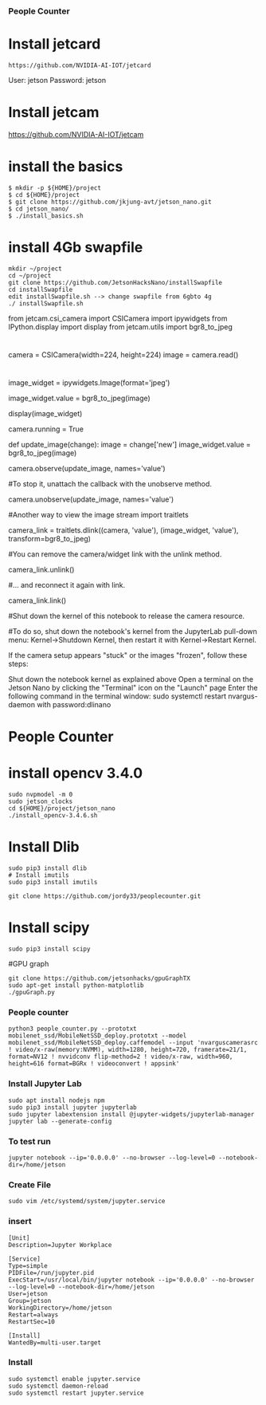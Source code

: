 ### People Counter

# Install jetcard
```
https://github.com/NVIDIA-AI-IOT/jetcard
```
User: jetson Password: jetson


# Install jetcam

https://github.com/NVIDIA-AI-IOT/jetcam

# install the basics

```
$ mkdir -p ${HOME}/project
$ cd ${HOME}/project
$ git clone https://github.com/jkjung-avt/jetson_nano.git
$ cd jetson_nano/
$ ./install_basics.sh
```
# install 4Gb swapfile
```
mkdir ~/project
cd ~/project
git clone https://github.com/JetsonHacksNano/installSwapfile 
cd installSwapfile
edit installSwapfile.sh --> change swapfile from 6gbto 4g
./ installSwapfile.sh
```



from jetcam.csi_camera import CSICamera
import ipywidgets
from IPython.display import display
from jetcam.utils import bgr8_to_jpeg

#
camera = CSICamera(width=224, height=224)
image = camera.read()
#
image_widget = ipywidgets.Image(format='jpeg')

image_widget.value = bgr8_to_jpeg(image)

display(image_widget)

camera.running = True

def update_image(change):
    image = change['new']
    image_widget.value = bgr8_to_jpeg(image)
    
camera.observe(update_image, names='value')

#To stop it, unattach the callback with the unobserve method.

camera.unobserve(update_image, names='value')


#Another way to view the image stream
import traitlets

camera_link = traitlets.dlink((camera, 'value'), (image_widget, 'value'), transform=bgr8_to_jpeg)

#You can remove the camera/widget link with the unlink method.

camera_link.unlink()

#... and reconnect it again with link.

camera_link.link()


#Shut down the kernel of this notebook to release the camera resource.

#To do so, shut down the notebook's kernel from the JupyterLab pull-down menu: Kernel->Shutdown Kernel, then restart it with Kernel->Restart Kernel.


If the camera setup appears "stuck" or the images "frozen", follow these steps:

Shut down the notebook kernel as explained above
Open a terminal on the Jetson Nano by clicking the "Terminal" icon on the "Launch" page
Enter the following command in the terminal window: sudo systemctl restart nvargus-daemon with password:dlinano


# People Counter

# install opencv 3.4.0
```
sudo nvpmodel -m 0
sudo jetson_clocks
cd ${HOME}/project/jetson_nano
./install_opencv-3.4.6.sh
```

# Install Dlib
```
sudo pip3 install dlib
# Install imutils
sudo pip3 install imutils
```

```
git clone https://github.com/jordy33/peoplecounter.git
```
# Install scipy
```
sudo pip3 install scipy

```
#GPU graph
```
git clone https://github.com/jetsonhacks/gpuGraphTX
sudo apt-get install python-matplotlib
./gpuGraph.py
```

### People counter



```
python3 people_counter.py --prototxt mobilenet_ssd/MobileNetSSD_deploy.prototxt --model mobilenet_ssd/MobileNetSSD_deploy.caffemodel --input 'nvarguscamerasrc ! video/x-raw(memory:NVMM), width=1280, height=720, framerate=21/1, format=NV12 ! nvvidconv flip-method=2 ! video/x-raw, width=960, height=616 format=BGRx ! videoconvert ! appsink'
```

### Install Jupyter Lab
```
sudo apt install nodejs npm
sudo pip3 install jupyter jupyterlab
sudo jupyter labextension install @jupyter-widgets/jupyterlab-manager
jupyter lab --generate-config
```

### To test run
```
jupyter notebook --ip='0.0.0.0' --no-browser --log-level=0 --notebook-dir=/home/jetson
```

### Create File
```
sudo vim /etc/systemd/system/jupyter.service
```
### insert
```
[Unit]
Description=Jupyter Workplace

[Service]
Type=simple
PIDFile=/run/jupyter.pid
ExecStart=/usr/local/bin/jupyter notebook --ip='0.0.0.0' --no-browser --log-level=0 --notebook-dir=/home/jetson
User=jetson
Group=jetson
WorkingDirectory=/home/jetson
Restart=always
RestartSec=10

[Install]
WantedBy=multi-user.target
```

### Install
```
sudo systemctl enable jupyter.service
sudo systemctl daemon-reload
sudo systemctl restart jupyter.service
```
